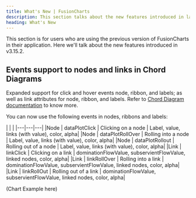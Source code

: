 ```yaml
---
title: What's New | FusionCharts
description: This section talks about the new features introduced in latest version.
heading: What's New
---
```


This section is for users who are using the previous version of FusionCharts in their application. Here we'll talk about the new features introduced in v3.15.2.

## Events support to nodes and links in Chord Diagrams

Expanded support for click and hover events node, ribbon, and labels; as well as link attributes for node, ribbon, and labels. Refer to [Chord Diagram documentation](/chart-guide/standard-charts/chord-diagram) to know more.

You can now use the following events in nodes, ribbons and labels:  

| | |
|---|---|---|
|Node | dataPlotClick | Clicking on a node | Label, value, links (with value), color, alpha|
|Node | dataPlotRollOver | Rolling into a node | Label, value, links (with value), color, alpha|
|Node | dataPlotRollout | Rolling out of a node | Label, value, links (with value), color, alpha|
|Link | linkClick | Clicking on a link | dominationFlowValue, subservientFlowValue, linked nodes, color, alpha|
|Link | linkRollOver | Rolling into a link | dominationFlowValue, subservientFlowValue, linked nodes, color, alpha|
|Link | linkRollOut | Rolling out of a link | dominationFlowValue, subservientFlowValue, linked nodes, color, alpha|



(Chart Example here)


